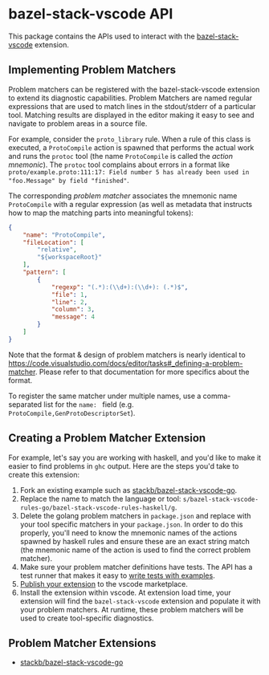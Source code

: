 # bazel-stack-vscode API

This package contains the APIs used to interact with the
[bazel-stack-vscode](https://marketplace.visualstudio.com/items?itemName=StackBuild.bazel-stack-vscode)
extension.

## Implementing Problem Matchers

Problem matchers can be registered with the bazel-stack-vscode extension to
extend its diagnostic capabilities.  Problem Matchers are named regular expressions
that are used to match lines in the stdout/stderr of a particular tool.
Matching results are displayed in the editor making it easy to see and navigate
to problem areas in a source file.

For example, consider the `proto_library` rule.  When a rule of this class is
executed, a `ProtoCompile` action is spawned that performs the actual work and
runs the `protoc` tool (the name `ProtoCompile` is called the *action
mnemonic*). The `protoc` tool complains about errors in a format like
`proto/example.proto:111:17: Field number 5 has already been used in
"foo.Message" by field "finished"`.

The corresponding *problem matcher* associates the mnemonic name `ProtoCompile`
with a regular expression (as well as metadata that instructs how to map the
matching parts into meaningful tokens):

```json
{
    "name": "ProtoCompile",
    "fileLocation": [
        "relative",
        "${workspaceRoot}"
    ],
    "pattern": [
        {
            "regexp": "(.*):(\\d+):(\\d+): (.*)$",
            "file": 1,
            "line": 2,
            "column": 3,
            "message": 4
        }
    ]
}
```

Note that the format & design of problem matchers is nearly identical to
https://code.visualstudio.com/docs/editor/tasks#_defining-a-problem-matcher.
Please refer to that documentation for more specifics about the format.

To register the same matcher under multiple names, use a comma-separated list
for the `name: ` field (e.g. `ProtoCompile,GenProtoDescriptorSet`).

## Creating a Problem Matcher Extension

For example, let's say you are working with haskell, and you'd like to make it
easier to find problems in `ghc` output.  Here are the steps you'd take to
create this extension:

1. Fork an existing example such as
[stackb/bazel-stack-vscode-go](https://github.com/stackb/bazel-stack-vscode-go).
1. Replace the name to match the language or tool:
   `s/bazel-stack-vscode-rules-go/bazel-stack-vscode-rules-haskell/g`.
1. Delete the golang problem matchers in `package.json` and replace with your
   tool specific matchers in your `package.json`.  In order to do this properly,
   you'll need to know the mnemonic names of the actions spawned by haskell
   rules and ensure these are an exact string match (the mnemonic name of the
   action is used to find the correct problem matcher).
1. Make sure your problem matcher definitions have tests.  The API has a test
   runner that makes it easy to [write tests with examples](https://github.com/stackb/bazel-stack-vscode-go/blob/master/src/test/suite/extension.test.ts).
1. [Publish your extension](https://code.visualstudio.com/api/working-with-extensions/publishing-extension) to the vscode marketplace.
1. Install the extension within vscode.  At extension load time, your extension
   will find the `bazel-stack-vscode` extension and populate it with your
   problem matchers.  At runtime, these problem matchers will be used to create
   tool-specific diagnostics.

## Problem Matcher Extensions

- [stackb/bazel-stack-vscode-go](https://github.com/stackb/bazel-stack-vscode-go)
